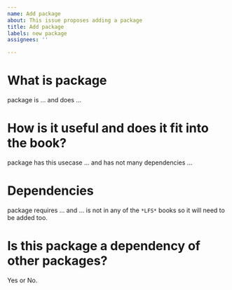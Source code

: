 ```yaml
---
name: Add package
about: This issue proposes adding a package
title: Add package
labels: new package
assignees: ''

---
```


# What is package
package is ... and does ...

# How is it useful and does it fit into the book?
package has this usecase ... and has not many dependencies ...

# Dependencies
package requires ... and ... is not in any of the `*LFS*` books so it will need
to be added too.

# Is this package a dependency of other packages?
Yes or No.
